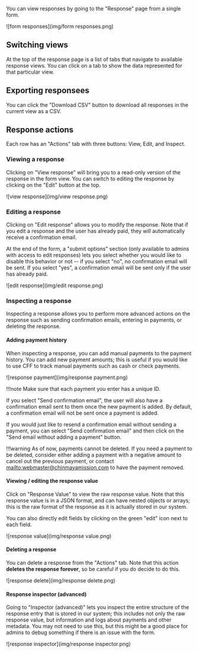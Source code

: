 You can view responses by going to the "Response" page from a single form.

![form responses](img/form responses.png)

## Switching views

At the top of the response page is a list of tabs that navigate to available response views. You can click on a tab to show the data represented for that particular view.

## Exporting responsees

You can click the "Download CSV" button to download all responses in the current view as a CSV.

## Response actions

Each row has an "Actions" tab with three buttons: View, Edit, and Inspect.

### Viewing a response

Clicking on "View response" will bring you to a read-only version of the response in the form view. You can switch to editing the response by clicking on the "Edit" button at the top.

![view response](img/view response.png)

### Editing a response

Clicking on "Edit response" allows you to modify the response. Note that if you edit a response and the user has already paid, they will automatically receive a confirmation email.

At the end of the form, a "submit options" section (only available to admins with access to edit responses) lets you select whether you would like to disable this behavior or not -- if you select "no", no confirmation email will be sent. If you select "yes", a confirmation email will be sent only if the user has already paid.

![edit response](img/edit response.png)

### Inspecting a response

Inspecting a response allows you to perform more advanced actions on the response such as sending confirmation emails, entering in payments, or deleting the response.

#### Adding payment history

When inspecting a response, you can add manual payments to the payment history. You can add new payment amounts; this is useful if you would like to use CFF to track manual payments such as cash or check payments.

![response payment](img/response payment.png)

!!!note
    Make sure that each payment you enter has a unique ID.


If you select "Send confirmation email", the user will also have a confirmation email sent to them once the new payment is added. By default, a confirmation email will not be sent once a payment is added.


If you would just like to resend a confirmation email without sending a payment, you can select "Send confirmation email" and then click on the "Send email without adding a payment" button.

!!!warning
    As of now, payments cannot be deleted. If you need a payment to be deleted, consider either adding a payment with a negative amount to cancel out the previous payment, or contact <a href="mailto:webmaster@chinmayamission.com">mailto:webmaster@chinmayamission.com</a> to have the payment removed.

#### Viewing / editing the response value

Click on "Response Value" to view the raw response value. Note that this response value is in a JSON format, and can have nested objects or arrays; this is the raw format of the response as it is actually stored in our system.

You can also directly edit fields by clicking on the green "edit" icon next to each field.

![response value](img/response value.png)

#### Deleting a response

You can delete a response from the "Actions" tab. Note that this action **deletes the response forever**, so be careful if you do decide to do this.

![response delete](img/response delete.png)

#### Response inspector (advanced)

Going to "Inspector (advanced)" lets you inspect the entire structure of the response entry that is stored in our system; this includes not only the raw response value, but information and logs about payments and other metadata. You may not need to use this, but this might be a good place for admins to debug something if there is an issue with the form.

![response inspector](img/response inspector.png)